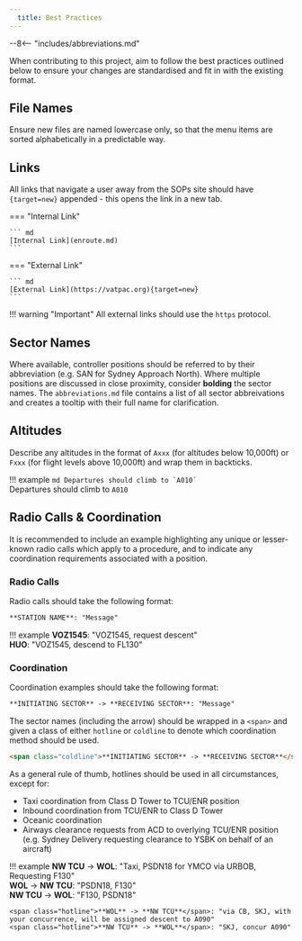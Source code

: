 ```yaml
---
  title: Best Practices
---
```


--8<-- "includes/abbreviations.md"

When contributing to this project, aim to follow the best practices outlined below to ensure your changes are standardised and fit in with the existing format.

## File Names
Ensure new files are named lowercase only, so that the menu items are sorted alphabetically in a predictable way.

## Links

All links that navigate a user away from the SOPs site should have `{target=new}` appended - this opens the link in a new tab.

=== "Internal Link"

    ``` md
    [Internal Link](enroute.md)
    ```

=== "External Link"

    ``` md
    [External Link](https://vatpac.org){target=new}
    ```

!!! warning "Important"
    All external links should use the `https` protocol.

## Sector Names
Where available, controller positions should be referred to by their abbreviation (e.g. SAN for Sydney Approach North).  Where multiple positions are discussed in close proximity, consider **bolding** the sector names.  The `abbreviations.md` file contains a list of all sector abbreivations and creates a tooltip with their full name for clarification.

## Altitudes
Describe any altitudes in the format of `Axxx` (for altitudes below 10,000ft) or `Fxxx` (for flight levels above 10,000ft) and wrap them in backticks.

!!! example
    ``` md
    Departures should climb to `A010`
    ```  
    Departures should climb to `A010`

## Radio Calls & Coordination
It is recommended to include an example highlighting any unique or lesser-known radio calls which apply to a procedure, and to indicate any coordination requirements associated with a position.  

### Radio Calls
Radio calls should take the following format:  

``` md
**STATION NAME**: "Message"
```

!!! example
    **VOZ1545**: "VOZ1545, request descent"  
    **HUO**: "VOZ1545, descend to FL130" 

### Coordination
Coordination examples should take the following format:  

``` md
**INITIATING SECTOR** -> **RECEIVING SECTOR**: "Message"
```

The sector names (including the arrow) should be wrapped in a `<span>` and given a class of either `hotline` or `coldline` to denote which coordination method should be used.  

``` md
<span class="coldline">**INITIATING SECTOR** -> **RECEIVING SECTOR**</span>: "Message"
```

As a general rule of thumb, hotlines should be used in all circumstances, except for:  
- Taxi coordination from Class D Tower to TCU/ENR position  
- Inbound coordination from TCU/ENR to Class D Tower  
- Oceanic coordination  
- Airways clearance requests from ACD to overlying TCU/ENR position (e.g. Sydney Delivery requesting clearance to YSBK on behalf of an aircraft)

!!! example
    <span class="coldline">**NW TCU** -> **WOL**</span>: "Taxi, PSDN18 for YMCO via URBOB, Requesting F130"  
    <span class="coldline">**WOL** -> **NW TCU**</span>: "PSDN18, F130"  
    <span class="coldline">**NW TCU** -> **WOL**</span>: "F130, PSDN18" 

    <span class="hotline">**WOL** -> **NW TCU**</span>: "via CB, SKJ, with your concurrence, will be assigned descent to A090"  
    <span class="hotline">**NW TCU** -> **WOL**</span>: "SKJ, concur A090" 